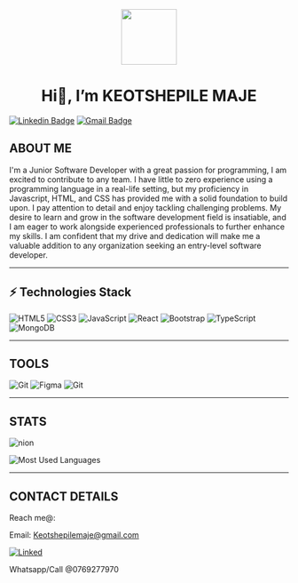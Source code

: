 <div id="header" align="center">
  <img src="https://media.giphy.com/media/M9gbBd9nbDrOTu1Mqx/giphy.gif" width="100"/>
</div>


<h1 align='center'>Hi👋, I’m KEOTSHEPILE MAJE</h1>

[![Linkedin Badge](https://img.shields.io/badge/-KeotshepileMaje-blue?style=flat-square&logo=Linkedin&logoColor=white&link=https://www.linkedin.com/in/anirudhemmadi/)](https://www.linkedin.com/in/anirudhemmadi/)
[![Gmail Badge](https://img.shields.io/badge/-Keotshepilemaje@gmail.com-c14438?style=flat-square&logo=Gmail&logoColor=white&link=mailto:Keotshepilemaje@gmail.com)](mailto:Keotshepilemaje@gmail.com)

## ABOUT ME

I'm a Junior Software Developer with a great passion for programming, I am excited to contribute to any team. I have little to zero experience using a programming language in a real-life setting, but my proficiency in Javascript, HTML, and CSS has provided me with a solid foundation to build upon. I pay attention to detail and enjoy tackling challenging problems. My desire to learn and grow in the software development field is insatiable, and I am eager to work alongside experienced professionals to further enhance my skills. I am confident that my drive and dedication will make me a valuable addition to any organization seeking an entry-level software developer.

---
## ⚡ Technologies Stack

![HTML5](https://img.shields.io/badge/-HTML5-E34F26?style=flat-square&logo=html5&logoColor=white)
![CSS3](https://img.shields.io/badge/-CSS3-1572B6?style=flat-square&logo=css3)
![JavaScript](https://img.shields.io/badge/-JavaScript-black?style=flat-square&logo=javascript)
![React](https://img.shields.io/badge/-React-black?style=flat-square&logo=react)
![Bootstrap](https://img.shields.io/badge/-Bootstrap-563D7C?style=flat-square&logo=bootstrap)
![TypeScript](https://img.shields.io/badge/-TypeScript-007ACC?style=flat-square&logo=typescript)
![MongoDB](https://img.shields.io/badge/-MongoDB-black?style=flat-square&logo=mongodb)

---

## TOOLS

![Git](	https://img.shields.io/badge/Git-red?&style=for-the-badge&logo=git&logoColor=white)
![Figma](	https://img.shields.io/badge/Figma-purple?&style=for-the-badge&logo=figma&logoColor=white)
![Git](https://img.shields.io/badge/-Git-black?style=flat-square&logo=git)

---

## STATS

![nion](https://github-readme-stats.vercel.app/api?username=keotshepilemaje&show_icons=true&locale=en)

![Most Used Languages](https://github-readme-stats.vercel.app/api/top-langs?username=keotshepilemaje&show_icons=true&locale=en&layout=compact)

---



## CONTACT DETAILS
Reach me@:

Email: Keotshepilemaje@gmail.com


[![Linked](https://img.shields.io/badge/LinkedIn-0077B5?style=for-the-badge&logo=linkedin&logoColor=white)](https://www.linkedin.com/in/keotshepile-maje/)


Whatsapp/Call @0769277970
  
  
  
  
  
 
